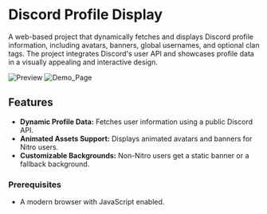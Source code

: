 # Discord Profile Display

A web-based project that dynamically fetches and displays Discord profile information, including avatars, banners, global usernames, and optional clan tags. The project integrates Discord's user API and showcases profile data in a visually appealing and interactive design.

![Preview](![image](https://github.com/user-attachments/assets/f3e1aa17-6e93-4812-9237-0c9cd120b05f))
![Demo_Page](https://cash1337-2.vercel.app)
## Features

- **Dynamic Profile Data:** Fetches user information using a public Discord API.
- **Animated Assets Support:** Displays animated avatars and banners for Nitro users.
- **Customizable Backgrounds:** Non-Nitro users get a static banner or a fallback background.


### Prerequisites
- A modern browser with JavaScript enabled.

